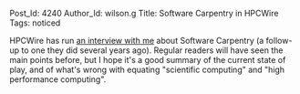 Post_Id: 4240
Author_Id: wilson.g
Title: Software Carpentry in HPCWire
Tags: noticed

<p>HPCWire has run <a href="http://www.hpcwire.com/hpcwire/2011-07-18/software_carpentry_revisited.html">an interview with me</a> about Software Carpentry (a follow-up to one they did several years ago).  Regular readers will have seen the main points before, but I hope it's a good summary of the current state of play, and of what's wrong with equating "scientific computing" and "high performance computing".</p>
